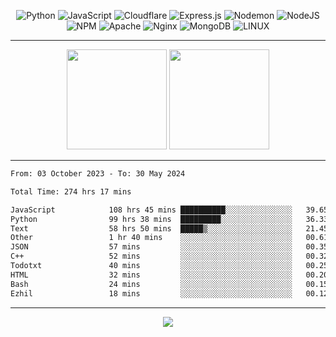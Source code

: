 <div align="center">
  
![Python](https://img.shields.io/badge/python-3670A0?style=for-the-badge&logo=python&logoColor=ffdd54) ![JavaScript](https://img.shields.io/badge/javascript-%23323330.svg?style=for-the-badge&logo=javascript&logoColor=%23F7DF1E) ![Cloudflare](https://img.shields.io/badge/Cloudflare-F38020?style=for-the-badge&logo=Cloudflare&logoColor=white) ![Express.js](https://img.shields.io/badge/express.js-%23404d59.svg?style=for-the-badge&logo=express&logoColor=%2361DAFB) ![Nodemon](https://img.shields.io/badge/NODEMON-%23323330.svg?style=for-the-badge&logo=nodemon&logoColor=%BBDEAD) ![NodeJS](https://img.shields.io/badge/node.js-6DA55F?style=for-the-badge&logo=node.js&logoColor=white) ![NPM](https://img.shields.io/badge/NPM-%23CB3837.svg?style=for-the-badge&logo=npm&logoColor=white) ![Apache](https://img.shields.io/badge/apache-%23D42029.svg?style=for-the-badge&logo=apache&logoColor=white) ![Nginx](https://img.shields.io/badge/nginx-%23009639.svg?style=for-the-badge&logo=nginx&logoColor=white) ![MongoDB](https://img.shields.io/badge/MongoDB-%234ea94b.svg?style=for-the-badge&logo=mongodb&logoColor=white) ![LINUX](https://img.shields.io/badge/Linux-FCC624?style=for-the-badge&logo=linux&logoColor=black)

---


<img src="https://github-readme-streak-stats.herokuapp.com/?user=anotherrandomonline&theme=react" height="160"/>
  
<img src="https://github-readme-stats.vercel.app/api?username=anotherrandomonline&show_icons=true&include_all_commits=true&theme=react" height="160"/>
</div>

---

<!--START_SECTION:waka-->

```txt
From: 03 October 2023 - To: 30 May 2024

Total Time: 274 hrs 17 mins

JavaScript            108 hrs 45 mins ██████████░░░░░░░░░░░░░░░   39.65 %
Python                99 hrs 38 mins  █████████░░░░░░░░░░░░░░░░   36.33 %
Text                  58 hrs 50 mins  █████▒░░░░░░░░░░░░░░░░░░░   21.45 %
Other                 1 hr 40 mins    ░░░░░░░░░░░░░░░░░░░░░░░░░   00.61 %
JSON                  57 mins         ░░░░░░░░░░░░░░░░░░░░░░░░░   00.35 %
C++                   52 mins         ░░░░░░░░░░░░░░░░░░░░░░░░░   00.32 %
Todotxt               40 mins         ░░░░░░░░░░░░░░░░░░░░░░░░░   00.25 %
HTML                  32 mins         ░░░░░░░░░░░░░░░░░░░░░░░░░   00.20 %
Bash                  24 mins         ░░░░░░░░░░░░░░░░░░░░░░░░░   00.15 %
Ezhil                 18 mins         ░░░░░░░░░░░░░░░░░░░░░░░░░   00.12 %
```

<!--END_SECTION:waka-->

---

<div align="center">
  
![](https://github-profile-trophy.vercel.app/?username=anotherrandomonline&theme=darkhub&no-frame=true&no-bg=true&margin-w=4)

</div>
